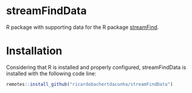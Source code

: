 # streamFindData
R package with supporting data for the R package 
[streamFind](https://github.com/ricardobachertdacunha/streamFind).

# Installation
Considering that R is installed and properly configured, streamFindData 
is installed with the following code line:

``` r
remotes::install_github("ricardobachertdacunha/streamFindData")
```
